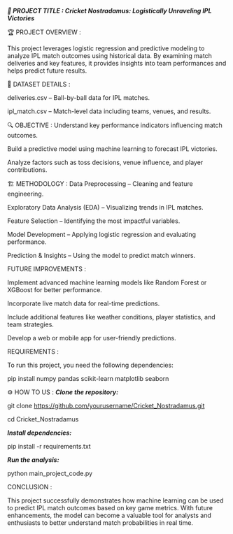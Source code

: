 ***📌 PROJECT TITLE : 
Cricket Nostradamus: Logistically Unraveling IPL Victories***

🏆 PROJECT OVERVIEW :

This project leverages logistic regression and predictive modeling to analyze IPL match outcomes using historical data. By examining match deliveries and key features, it provides insights into team performances and helps predict future results.


📂 DATASET DETAILS :

deliveries.csv – Ball-by-ball data for IPL matches.

ipl_match.csv – Match-level data including teams, venues, and results.


🔍 OBJECTIVE :
Understand key performance indicators influencing match outcomes.

Build a predictive model using machine learning to forecast IPL victories.

Analyze factors such as toss decisions, venue influence, and player contributions.


🏗 METHODOLOGY :
Data Preprocessing – Cleaning and feature engineering.

Exploratory Data Analysis (EDA) – Visualizing trends in IPL matches.

Feature Selection – Identifying the most impactful variables.

Model Development – Applying logistic regression and evaluating performance.

Prediction & Insights – Using the model to predict match winners.


FUTURE IMPROVEMENTS :

Implement advanced machine learning models like Random Forest or XGBoost for better performance.

Incorporate live match data for real-time predictions.

Include additional features like weather conditions, player statistics, and team strategies.

Develop a web or mobile app for user-friendly predictions.


REQUIREMENTS :

To run this project, you need the following dependencies:

pip install numpy pandas scikit-learn matplotlib seaborn


⚙ HOW TO US :
***Clone the repository:***
   
git clone https://github.com/yourusername/Cricket_Nostradamus.git

cd Cricket_Nostradamus

***Install dependencies:***

pip install -r requirements.txt

***Run the analysis:***

python main_project_code.py

CONCLUSION :

This project successfully demonstrates how machine learning can be used to predict IPL match outcomes based on key game metrics. With future enhancements, the model can become a valuable tool for analysts and enthusiasts to better understand match probabilities in real time.

